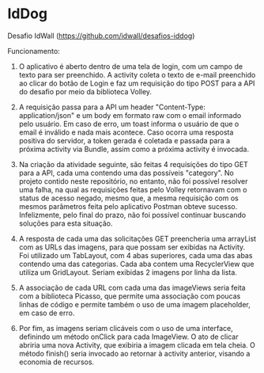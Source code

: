 # IdDog
Desafio IdWall (https://github.com/idwall/desafios-iddog)


Funcionamento:

1. O aplicativo é aberto dentro de uma tela de login, com um campo de texto para ser preenchido. A activity coleta o texto de e-mail preenchido ao clicar do botão de Login e faz um requisição do tipo POST para a API do desafio por meio da biblioteca Volley.

2. A requisição passa para a API um header "Content-Type: application/json" e um body em formato raw com o email informado pelo usuário. Em caso de erro, um toast informa o usuário de que o email é inválido e nada mais acontece. Caso ocorra uma resposta positiva do servidor, a token gerada é coletada e passada para a próxima activity via Bundle, assim como a próxima activity é invocada.

3. Na criação da atividade seguinte, são feitas 4 requisições do tipo GET para a API, cada uma contendo uma das possíveis "category". No projeto contido neste repositório, no entanto, não foi possível resolver uma falha, na qual as requisições feitas pelo Volley retornavam com o status de acesso negado, mesmo que, a mesma requisição com os mesmos parâmetros feita pelo aplicativo Postman obteve sucesso. Infelizmente, pelo final do prazo, não foi possível continuar buscando soluções para esta situação.

4. A resposta de cada uma das solicitações GET preencheria uma arrayList com as URLs das imagens, para que possam ser exibidas na Activity. Foi utilizado um TabLayout, com 4 abas superiores, cada uma das abas contendo uma das categorias. Cada aba contem uma RecyclerView que utiliza um GridLayout. Seriam exibidas 2 imagens por linha da lista.

5. A associação de cada URL com cada uma das imageViews seria feita com a biblioteca Picasso, que permite uma associação com poucas linhas de código e permite também o uso de uma imagem placeholder, em caso de erro.

6. Por fim, as imagens seriam clicáveis com o uso de uma interface, definindo um método onClick para cada ImageView. O ato de clicar abriria uma nova Activity, que exibiria a imagem clicada em tela cheia. O método finish() seria invocado ao retornar à activity anterior, visando a economia de recursos.
